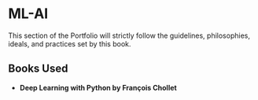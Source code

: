 
# ML-AI

This section of the Portfolio will strictly follow the guidelines, philosophies, ideals, and practices set by this book. 




## Books Used

 - **Deep Learning with Python by François Chollet**

